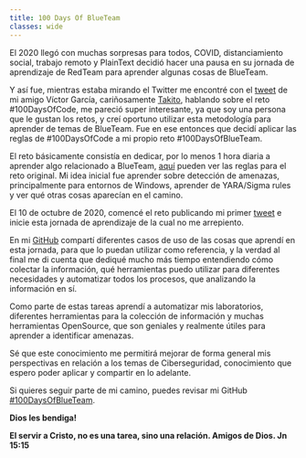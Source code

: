 ```yaml
---
title: 100 Days Of BlueTeam
classes: wide
---
```

El 2020 llegó con muchas sorpresas para todos, COVID, distanciamiento social, trabajo remoto y PlainText decidió hacer una pausa en su jornada de aprendizaje de RedTeam para aprender algunas cosas de BlueTeam. 

Y así fue, mientras estaba mirando el Twitter me encontré con el [tweet](https://twitter.com/takito1812/status/1310834159909326848?s=20) de mi amigo Víctor García, cariñosamente [Takito](https://twitter.com/takito1812), hablando sobre el reto #100DaysOfCode, me pareció super interesante, ya que soy una persona que le gustan los retos, y creí oportuno utilizar esta metodología para aprender de temas de BlueTeam. Fue en ese entonces que decidí aplicar las reglas de #100DaysOfCode a mi propio reto #100DaysOfBlueTeam. 

El reto básicamente consistía en dedicar, por lo menos 1 hora diaria a aprender algo relacionado a BlueTeam, [aquí](https://www.100daysofcode.com/) pueden ver las reglas para el reto original. Mi idea inicial fue aprender sobre detección de amenazas, principalmente para entornos de Windows, aprender de YARA/Sigma rules y ver qué otras cosas aparecían en el camino. 

El 10 de octubre de 2020, comencé el reto publicando mi primer [tweet](https://twitter.com/JulioUrena/status/1314967665967091713?s=20) e inicie esta jornada de aprendizaje de la cual no me arrepiento. 

En mi [GitHub](https://github.com/juliourena/100DaysOfBlueTeam) compartí diferentes casos de uso de las cosas que aprendí en esta jornada, para que lo puedan utilizar como referencia, y la verdad al final me di cuenta que dediqué mucho más tiempo entendiendo cómo colectar la información, qué herramientas puedo utilizar para diferentes necesidades y automatizar todos los procesos, que analizando la información en sí. 

Como parte de estas tareas aprendí a automatizar mis laboratorios, diferentes herramientas para la colección de información y muchas herramientas OpenSource, que son geniales y realmente útiles para aprender a identificar amenazas.

Sé que este conocimiento me permitirá mejorar de forma general mis perspectivas en relación a los temas de Ciberseguridad, conocimiento que espero poder aplicar y compartir en lo adelante. 

Si quieres seguir parte de mi camino, puedes revisar mi GitHub [#100DaysOfBlueTeam](https://github.com/juliourena/100DaysOfBlueTeam).

**Dios les bendiga!**

**El servir a Cristo, no es una tarea, sino una relación. Amigos de Dios. Jn 15:15**
